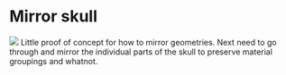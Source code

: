 # Mirror skull
![](skull-spin.gif)
Little proof of concept for how to mirror geometries. Next need to go through and mirror the individual parts of the skull to preserve material groupings and whatnot.